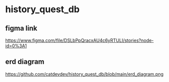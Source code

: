 # history_quest_db

## figma link
https://www.figma.com/file/DSLbPpQracxAU4c6yRTULI/stories?node-id=0%3A1

## erd diagram
https://github.com/catdevdev/history_quest_db/blob/main/erd_diagram.png